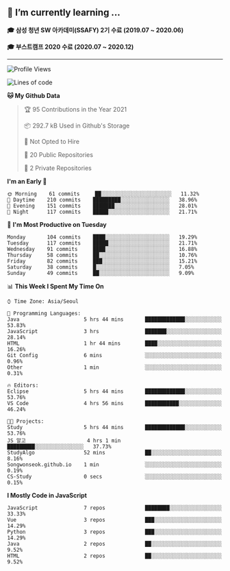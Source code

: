 ## 🌱 I’m currently learning ...

**🎓 삼성 청년 SW 아카데미(SSAFY) 2기 수료 (2019.07 ~ 2020.06)**

**🎓 부스트캠프 2020 수료 (2020.07 ~ 2020.12)**
 
-----

<!--START_SECTION:waka-->
![Profile Views](http://img.shields.io/badge/Profile%20Views-7-blue)

![Lines of code](https://img.shields.io/badge/From%20Hello%20World%20I%27ve%20Written-2.9%20million%20lines%20of%20code-blue)

**🐱 My Github Data** 

> 🏆 95 Contributions in the Year 2021
 > 
> 📦 292.7 kB Used in Github's Storage 
 > 
> 🚫 Not Opted to Hire
 > 
> 📜 20 Public Repositories 
 > 
> 🔑 2 Private Repositories  
 > 
**I'm an Early 🐤** 

```text
🌞 Morning    61 commits     ██░░░░░░░░░░░░░░░░░░░░░░░   11.32% 
🌆 Daytime    210 commits    █████████░░░░░░░░░░░░░░░░   38.96% 
🌃 Evening    151 commits    ███████░░░░░░░░░░░░░░░░░░   28.01% 
🌙 Night      117 commits    █████░░░░░░░░░░░░░░░░░░░░   21.71%

```
📅 **I'm Most Productive on Tuesday** 

```text
Monday       104 commits    ████░░░░░░░░░░░░░░░░░░░░░   19.29% 
Tuesday      117 commits    █████░░░░░░░░░░░░░░░░░░░░   21.71% 
Wednesday    91 commits     ████░░░░░░░░░░░░░░░░░░░░░   16.88% 
Thursday     58 commits     ██░░░░░░░░░░░░░░░░░░░░░░░   10.76% 
Friday       82 commits     ███░░░░░░░░░░░░░░░░░░░░░░   15.21% 
Saturday     38 commits     █░░░░░░░░░░░░░░░░░░░░░░░░   7.05% 
Sunday       49 commits     ██░░░░░░░░░░░░░░░░░░░░░░░   9.09%

```


📊 **This Week I Spent My Time On** 

```text
⌚︎ Time Zone: Asia/Seoul

💬 Programming Languages: 
Java                     5 hrs 44 mins       █████████████░░░░░░░░░░░░   53.83% 
JavaScript               3 hrs               ███████░░░░░░░░░░░░░░░░░░   28.14% 
HTML                     1 hr 44 mins        ████░░░░░░░░░░░░░░░░░░░░░   16.26% 
Git Config               6 mins              ░░░░░░░░░░░░░░░░░░░░░░░░░   0.96% 
Other                    1 min               ░░░░░░░░░░░░░░░░░░░░░░░░░   0.31%

🔥 Editors: 
Eclipse                  5 hrs 44 mins       █████████████░░░░░░░░░░░░   53.76% 
VS Code                  4 hrs 56 mins       ███████████░░░░░░░░░░░░░░   46.24%

🐱‍💻 Projects: 
Study                    5 hrs 44 mins       █████████████░░░░░░░░░░░░   53.76% 
JS 알고                    4 hrs 1 min         █████████░░░░░░░░░░░░░░░░   37.73% 
StudyAlgo                52 mins             ██░░░░░░░░░░░░░░░░░░░░░░░   8.16% 
Songwonseok.github.io    1 min               ░░░░░░░░░░░░░░░░░░░░░░░░░   0.19% 
CS-Study                 0 secs              ░░░░░░░░░░░░░░░░░░░░░░░░░   0.15%

```

**I Mostly Code in JavaScript** 

```text
JavaScript               7 repos             ████████░░░░░░░░░░░░░░░░░   33.33% 
Vue                      3 repos             ███░░░░░░░░░░░░░░░░░░░░░░   14.29% 
Python                   3 repos             ███░░░░░░░░░░░░░░░░░░░░░░   14.29% 
Java                     2 repos             ██░░░░░░░░░░░░░░░░░░░░░░░   9.52% 
HTML                     2 repos             ██░░░░░░░░░░░░░░░░░░░░░░░   9.52%

```



<!--END_SECTION:waka-->
